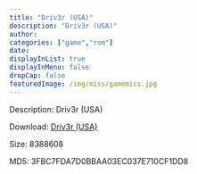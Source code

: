```yaml
---
title: "Driv3r (USA)"
description: "Driv3r (USA)"
author: 
categories: ["game","rom"]
date: 
displayInList: true
displayInMenu: false
dropCap: false
featuredImage: /img/miss/gamemiss.jpg
---
```


Description: Driv3r (USA)

Download: <a style="text-decoration:underline;" href="https://mega.nz/#!KLRWjQoK!KU9ZfAdP9kb3C4jgaPpQ-PZNy63Ox9Kprfdhw0dSFtY" target = "_blank" rel = "nofollow" > Driv3r (USA)</a>

Size: 8388608

MD5: 3FBC7FDA7D0BBAA03EC037E710CF1DD8


